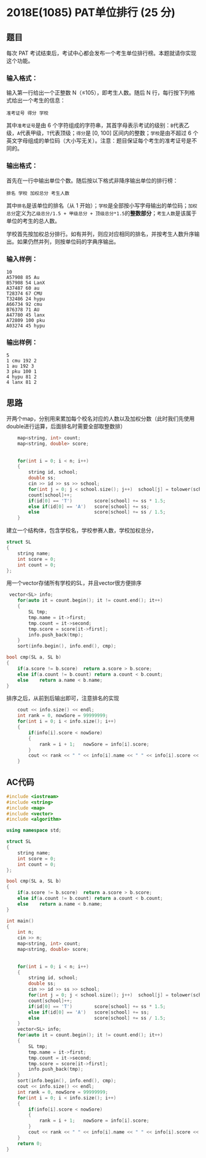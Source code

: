 # 2018E(1085) **PAT单位排行 (25 分)**

## 题目

每次 PAT 考试结束后，考试中心都会发布一个考生单位排行榜。本题就请你实现这个功能。

### 输入格式：

输入第一行给出一个正整数 N（≤105），即考生人数。随后 N 行，每行按下列格式给出一个考生的信息：

```
准考证号 得分 学校
```

其中`准考证号`是由 6 个字符组成的字符串，其首字母表示考试的级别：`B`代表乙级，`A`代表甲级，`T`代表顶级；`得分`是 [0, 100] 区间内的整数；`学校`是由不超过 6 个英文字母组成的单位码（大小写无关）。注意：题目保证每个考生的准考证号是不同的。

### 输出格式：

首先在一行中输出单位个数。随后按以下格式非降序输出单位的排行榜：

```
排名 学校 加权总分 考生人数
```

其中`排名`是该单位的排名（从 1 开始）；`学校`是全部按小写字母输出的单位码；`加权总分`定义为`乙级总分/1.5 + 甲级总分 + 顶级总分*1.5`的**整数部分**；`考生人数`是该属于单位的考生的总人数。

学校首先按加权总分排行。如有并列，则应对应相同的排名，并按考生人数升序输出。如果仍然并列，则按单位码的字典序输出。

### 输入样例：

```in
10
A57908 85 Au
B57908 54 LanX
A37487 60 au
T28374 67 CMU
T32486 24 hypu
A66734 92 cmu
B76378 71 AU
A47780 45 lanx
A72809 100 pku
A03274 45 hypu
```

### 输出样例：

```out
5
1 cmu 192 2
1 au 192 3
3 pku 100 1
4 hypu 81 2
4 lanx 81 2
```

## 思路

开两个map，分别用来累加每个校名对应的人数以及加权分数（此时我们先使用double进行运算，后面排名时需要全部取整数排）

```cpp
	map<string, int> count;
    map<string, double> score;
    
    
    for(int i = 0; i < n; i++)
    {
        string id, school;
        double ss;
        cin >> id >> ss >> school;
        for(int j = 0; j < school.size(); j++)  school[j] = tolower(school[j]);
        count[school]++;
        if(id[0] == 'T')        score[school] += ss * 1.5;
        else if(id[0] == 'A')   score[school] += ss;
        else                    score[school] += ss / 1.5;
    }
```

建立一个结构体，包含学校名，学校参赛人数，学校加权总分，

```cpp
struct SL
{
    string name;
    int score = 0;
    int count = 0;
};
```

用一个vector存储所有学校的SL，并且vector很方便排序

```cpp
 vector<SL> info;
    for(auto it = count.begin(); it != count.end(); it++)
    {
        SL tmp;
        tmp.name = it->first;
        tmp.count = it->second;
        tmp.score = score[it->first];
        info.push_back(tmp);
    }
    sort(info.begin(), info.end(), cmp);

bool cmp(SL a, SL b)
{
    if(a.score != b.score)  return a.score > b.score;
    else if(a.count != b.count) return a.count < b.count;
    else    return a.name < b.name;
}
```

排序之后，从前到后输出即可，注意排名的实现

```cpp
    cout << info.size() << endl;
    int rank = 0, nowSore = 99999999;
    for(int i = 0; i < info.size(); i++)
    {
        if(info[i].score < nowSore) 
        {
            rank = i + 1;   nowSore = info[i].score;
        }
        cout << rank << " " << info[i].name << " " << info[i].score << " " << info[i].count << endl;
    }
```

## AC代码

```cpp
#include <iostream>
#include <string>
#include <map>
#include <vector>
#include <algorithm>

using namespace std;

struct SL
{
    string name;
    int score = 0;
    int count = 0;
};

bool cmp(SL a, SL b)
{
    if(a.score != b.score)  return a.score > b.score;
    else if(a.count != b.count) return a.count < b.count;
    else    return a.name < b.name;
}

int main()
{
    int n;
    cin >> n;
    map<string, int> count;
    map<string, double> score;
    
    
    for(int i = 0; i < n; i++)
    {
        string id, school;
        double ss;
        cin >> id >> ss >> school;
        for(int j = 0; j < school.size(); j++)  school[j] = tolower(school[j]);
        count[school]++;
        if(id[0] == 'T')        score[school] += ss * 1.5;
        else if(id[0] == 'A')   score[school] += ss;
        else                    score[school] += ss / 1.5;
    }
    vector<SL> info;
    for(auto it = count.begin(); it != count.end(); it++)
    {
        SL tmp;
        tmp.name = it->first;
        tmp.count = it->second;
        tmp.score = score[it->first];
        info.push_back(tmp);
    }
    sort(info.begin(), info.end(), cmp);
    cout << info.size() << endl;
    int rank = 0, nowSore = 99999999;
    for(int i = 0; i < info.size(); i++)
    {
        if(info[i].score < nowSore) 
        {
            rank = i + 1;   nowSore = info[i].score;
        }
        cout << rank << " " << info[i].name << " " << info[i].score << " " << info[i].count << endl;
    }
    return 0;
}
```



